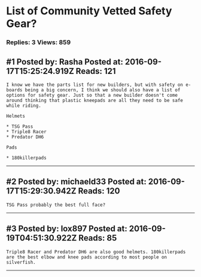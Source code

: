 # List of Community Vetted Safety Gear?

### Replies: 3 Views: 859

## \#1 Posted by: Rasha Posted at: 2016-09-17T15:25:24.919Z Reads: 121

```
I know we have the parts list for new builders, but with safety on e-boards being a big concern, I think we should also have a list of options for safety gear. Just so that a new builder doesn't come around thinking that plastic kneepads are all they need to be safe while riding.

Helmets

* TSG Pass
* Triple8 Racer
* Predator DH6 

Pads

* 180killerpads
```

---
## \#2 Posted by: michaeld33 Posted at: 2016-09-17T15:29:30.942Z Reads: 120

```
TSG Pass probably the best full face?
```

---
## \#3 Posted by: lox897 Posted at: 2016-09-19T04:51:30.922Z Reads: 85

```
Triple8 Racer and Predator DH6 are also good helmets. 180killerpads are the best elbow and knee pads according to most people on silverfish.
```

---
